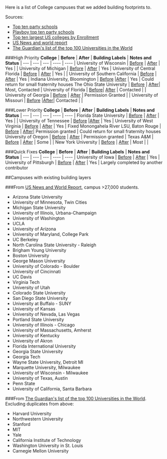 Here is a list of College campuses that we added building footprints to.

Sources:

 - [Top ten party schools](http://www.fastweb.com/student-life/articles/3220-top-10-party-schools-of-2012)
 - [Playboy top ten party schools](http://mapbox.com/blog/open-mapping-college-campuses/)
 - [Top ten largest US colleges by Enrollment](http://en.wikipedia.org/wiki/List_of_United_States_university_campuses_by_enrollment)
 - [US News and world report](http://colleges.usnews.rankingsandreviews.com/best-colleges/rankings/national-universities/data/sort%2Btotal_all_students/sortdir%2Bdesc/page+1)
 - [The Guardian's list of the top 100 Universities in the World](http://www.guardian.co.uk/news/datablog/2012/mar/15/top-100-universities-times-higher-education)

###High Priority
**College** | **Before** | **After** | **Building Labels** | **Notes and Status** |
--- | --- | --- | ---- | ---- |
University of Wisconsin | [Before][WISB] | [After][WISA] | Yes | |
University of Michigan | [Before][MCHB] | [After][MCHA] | Yes |
University of Central Florida | [Before][UCFB] | [After][UCFA] | Yes | | 
University of Southern California | [Before][USCB] | [After][USCA] | Yes |
Indiana University, Bloomington | [Before][INDB] |[After][INDA] | Yes | Could return for small fraternity houses
The Ohio State University | [Before][OSUB] | [After][OSUA]| Most, Contacted |
University of Florida | [Before][FLAB]| [After][FLAA] | Contacted | | 
University of Georgia | [Before][GeoB] | [After][GeoA] | Permission Granted | |
University of Missouri | [Before][MIZB] |[After][MIZA]| Contacted | |

[tic]: https://github.com/mapbox/osm-mapping/issues/19
[WISB]: http://img.skitch.com/20120306-fejk295t7a93jjb8imu7k5gqq3.jpg
[WISA]:http://dl.dropbox.com/u/26623888/wiscafter.png
[FLAB]: https://img.skitch.com/20120310-b25t8fphbrr3939gsrct52p5mc.jpg
[FLAA]:http://dl.dropbox.com/u/26623888/FLAafter.png
[UCFB]:https://img.skitch.com/20120314-1fj3h2r9grd2fqjqa6gh4fw148.jpg
[UCFA]:https://img.skitch.com/20120313-jg19m7nguekgq9rb2hybb4ybxx.pdf
[GeoB]:https://img.skitch.com/20120308-xmcew6fta9jh2fng9ftqca1xf6.jpg
[GeoA]:http://dl.dropbox.com/u/26623888/georgiaafter.png
[OSUB]:https://img.skitch.com/20120309-qmm43waf1w8x43psi7x1cjntby.jpg
[OSUA]:http://dl.dropbox.com/u/26623888/osuafter.png
[MCHB]:https://img.skitch.com/20120309-8ybin1ag7qu99diwbignfk161x.jpg
[MCHA]:http://dl.dropbox.com/u/26623888/michafter.png
[INDB]:https://img.skitch.com/20120314-pe14wjh3dfstwe3dg4pj15ux9j.jpg
[INDA]:https://img.skitch.com/20120313-1jw6dpskbmb5ijprd21qgi3nhh.pdf
[USCB]:http://img.skitch.com/20120313-pyhu3abu7wuiugedfb6434mfh9.jpg
[USCA]:http://dl.dropbox.com/u/26623888/USCAfter.png
[MIZB]:https://img.skitch.com/20120314-pa4w4igd2b2injq5fwnmhgkrca.jpg
[MIZA]:https://img.skitch.com/20120313-t8saa11g3esu61yn7ec9usb8u2.pdf

###Lower Priority
**College** | **Before** | **After** | **Building Labels** | **Notes and Status** |
--- | --- | --- | ---- | ---- |
Florida State University | [Before][FSUB] | [After][FSUA] | Yes | |
University of Tennessee | [Before][TENB] |[After][TENA] | Yes |
University of West Virginia | [Before][UWVB] | [After][UWVA] | Yes | Fixed Monongahela River
LSU, Baton Rouge | [Before][LSUB] | [After][LSUA]| Permission granted | Could return for small fraternity houses
University of Oregon | [Before][OREB] | [After][OREA] | Permission granted | 
Texas A&M | [Before][TAMB] | [After][TAMA] | Some | |
New York University | [Before][NYUB] | [After][NYUA] | Most | |


[riv]:https://github.com/mapbox/osm-mapping/issues/46
[bldg]: https://github.com/mapbox/osm-mapping/issues/49
[TENB]:https://img.skitch.com/20120314-81ehxj39ghfbcr9fq2nua4sd9j.jpg
[TENA]:https://img.skitch.com/20120315-1xcnfg3umpj5tnyhf3aginjs7n.pdf
[PITB]:https://img.skitch.com/20120315-bc4ntr8a95qcrkh7sruk4m8rxx.jpg
[PITA]:http://dl.dropbox.com/u/26623888/pittafter.png
[LSUB]:http://img.skitch.com/20120314-jf49n6meuyp6hakny4wturqenw.jpg
[LSUA]:http://dl.dropbox.com/u/26623888/LSUafter.png
[OREB]:https://img.skitch.com/20120315-ms9huaawg1c2csf1sbasfdcgyj.jpg
[OREA]:http://dl.dropbox.com/u/26623888/oreafter.png
[UWVB]:http://img.skitch.com/20120313-tfwcrqgcx4aw584w5fncm84488.jpg
[UWVA]:http://dl.dropbox.com/u/26623888/wvuafter.png
[TAMB]:https://img.skitch.com/20120314-bxaskujdaw3yiisn4e5ttrcj14.jpg
[TAMA]:https://img.skitch.com/20120315-jq713daw9tx5rg24pnkrwduxii.pdf
[NYUB]:https://img.skitch.com/20120315-erecnq2tykjnwifi2jbnhbq7kr.png
[NYUA]: http://dl.dropbox.com/u/26623888/nyuafter.png
[TEMB]:https://img.skitch.com/20120310-jn22ysd5rm4pyn5h11m6em2ie9.jpg
[FSUB]:http://img.skitch.com/20120314-xqbpqk75wnh9rihshj9fd35jdk.jpg
[FSUA]:http://dl.dropbox.com/u/26623888/fsuafter2.png

###Quick Fixes
**College** | **Before** | **After** | **Building Labels** | **Notes and Status** |
--- | --- | --- | ---- | ---- |
University of Iowa | [Before][IOAB] | [After][IOAA] | Yes |
University of Pittsburgh | [Before][PITB] | [After][PITA] | Yes | Largely completed by another contributor

[PITB]:https://img.skitch.com/20120315-bc4ntr8a95qcrkh7sruk4m8rxx.jpg
[PITA]:http://dl.dropbox.com/u/26623888/pittafter.png
[IOAB]:http://img.skitch.com/20120314-md2irr1bhbfyt9w5h6mqent5bu.jpg
[IOAA]:http://dl.dropbox.com/u/26623888/IowaCityAfter.png

##Campuses with existing building layers

###From [US News and World Report](ttp://colleges.usnews.rankingsandreviews.com/best-colleges/rankings/national-universities/data/sort%2Btotal_all_students/sortdir%2Bdesc/page+1), campus >27,000 students.

* Arizona State University
* University of Minnesota, Twin Cities
* Michigan State University
* University of Illinois, Urbana-Champaign
* University of Washington
* UCLA
* University of Arizona
* University of Maryland, College Park
* UC Berkeley
* North Carolina State University - Raleigh
* Brigham Young University 
* Boston University
* George Mason University
* University of Colorado - Boulder
* University of Cincinnati
* UC Davis
* Virginia Tech
* University of Utah
* Colorado State University
* San Diego State University
* University at Buffalo - SUNY
* University of Kansas
* University of Nevada, Las Vegas
* Portland State University
* University of Illinois - Chicago
* University of Massachusetts, Amherst
* University of Kentucky
* University of Akron
* Florida International University
* Georgia State University
* Georgia Tech
* Wayne State University, Detroit MI
* Marquette University, Milwaukee
* University of Wisconsin - Milwaukee
* University of Texas, Austin
* Penn State
* University of California, Santa Barbara

###From [The Guardian's list of the top 100 Universities in the World](http://www.guardian.co.uk/news/datablog/2012/mar/15/top-100-universities-times-higher-education).
Excluding duplicates from above:

* Harvard University
* Northwestern University
* Stanford
* MIT
* Yale 
* California Institute of Technology
* Washington University in St. Louis
* Carnegie Mellon University
